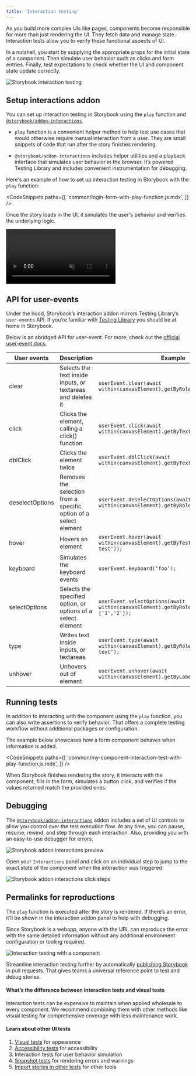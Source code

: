 ```yaml
---
title: 'Interaction testing'
---
```


As you build more complex UIs like pages, components become responsible for more than just rendering the UI. They fetch data and manage state. Interaction tests allow you to verify these functional aspects of UI.

In a nutshell, you start by supplying the appropriate props for the initial state of a component. Then simulate user behavior such as clicks and form entries. Finally, test expectations to check whether the UI and component state update correctly.

![Storybook interaction testing](./storybook-interaction-tests.gif)

## Setup interactions addon

You can set up interaction testing in Storybook using the `play` function and [`@storybook/addon-interactions`](https://storybook.js.org/addons/@storybook/addon-interactions/).

- `play` function is a convenient helper method to help test use cases that would otherwise require manual interaction from a user. They are small snippets of code that run after the story finishes rendering.

- `@storybook/addon-interactions` includes helper utilities and a playback interface that simulates user behavior in the browser. It’s powered Testing Library and includes convenient instrumentation for debugging.

Here's an example of how to set up interaction testing in Storybook with the `play` function:

<!-- prettier-ignore-start -->

<CodeSnippets
  paths={[
    'common/login-form-with-play-function.js.mdx',
  ]}
/>

<!-- prettier-ignore-end -->

Once the story loads in the UI, it simulates the user's behavior and verifies the underlying logic.

<video autoPlay muted playsInline loop>
  <source
    src="addon-interaction-example-optimized.mp4"
    type="video/mp4"
  />
</video>

## API for user-events

Under the hood, Storybook’s interaction addon mirrors Testing Library’s `user-events` API. If you’re familiar with [Testing Library](https://testing-library.com/) you should be at home in Storybook.

Below is an abridged API for user-event. For more, check out the [official user-event docs](https://testing-library.com/docs/ecosystem-user-event/).

| User events     | Description                                                      | Example                                                                                |
| --------------- | ---------------------------------------------------------------- | -------------------------------------------------------------------------------------- |
| clear           | Selects the text inside inputs, or textareas and deletes it      | `userEvent.clear(await within(canvasElement).getByRole('myinput'));`                   |
| click           | Clicks the element, calling a click() function                   | `userEvent.click(await within(canvasElement).getByText('mycheckbox'));`                |
| dblClick        | Clicks the element twice                                         | `userEvent.dblClick(await within(canvasElement).getByText('mycheckbox'));`             |
| deselectOptions | Removes the selection from a specific option of a select element | `userEvent.deselectOptions(await within(canvasElement).getByRole('listbox','1'));`     |
| hover           | Hovers an element                                                | `userEvent.hover(await within(canvasElement).getByTestId('example-test'));`            |
| keyboard        | Simulates the keyboard events                                    | `userEvent.keyboard(‘foo’);`                                                           |
| selectOptions   | Selects the specified option, or options of a select element     | `userEvent.selectOptions(await within(canvasElement).getByRole('listbox'),['1','2']);` |
| type            | Writes text inside inputs, or textareas                          | `userEvent.type(await within(canvasElement).getByRole('my-input'),'Some text');`       |
| unhover         | Unhovers out of element                                          | `userEvent.unhover(await within(canvasElement).getByLabelText(/Example/i));`           |

## Running tests

In addition to interacting with the component using the `play` function, you can also write assertions to verify behavior. That offers a complete testing workflow without additional packages or configuration.

The example below showcases how a form component behaves when information is added.

<!-- prettier-ignore-start -->

<CodeSnippets
  paths={[
    'common/my-component-interaction-test-with-play-function.js.mdx',
  ]}
/>

<!-- prettier-ignore-end -->

When Storybook finishes rendering the story, it interacts with the component, fills in the form, simulates a button click, and verifies if the values returned match the provided ones.

## Debugging

The [`@storybook/addon-interactions`](https://storybook.js.org/addons/@storybook/addon-interactions/) addon includes a set of UI controls to allow you control over the test execution flow. At any time, you can pause, resume, rewind, and step through each interaction. Also, providing you with an easy-to-use debugger for errors.

![Storybook addon interactions preview](./addon-interactions-preview.png)

Open your `Interactions` panel and click on an individual step to jump to the exact state of the component when the interaction was triggered.

![Storybook addon interactions click steps](./addon-interactions-individual-states.gif)

## Permalinks for reproductions

The `play` function is executed after the story is rendered. If there’s an error, it’ll be shown in the interaction addon panel to help with debugging.

Since Storybook is a webapp, anyone with the URL can reproduce the error with the same detailed information without any additional environment configuration or tooling required.

![Interaction testing with a component](./storybook-addon-interactions-error-optimized.png)

Streamline interaction testing further by automatically [publishing Storybook](../workflows/publish-storybook.md) in pull requests. That gives teams a universal reference point to test and debug stories.

#### What’s the difference between interaction tests and visual tests

Interaction tests can be expensive to maintain when applied wholesale to every component. We recommend combining them with other methods like visual testing for comprehensive coverage with less maintenance work.

#### Learn about other UI tests

1. [Visual tests](./visual-testing.md) for appearance
2. [Accessibility tests](accessibility-testing.md) for accessibility
3. Interaction tests for user behavior simulation
4. [Snapshot tests](./snapshot-testing.md) for rendering errors and warnings
5. [Import stories in other tests](./importing-stories-in-tests.md) for other tools
